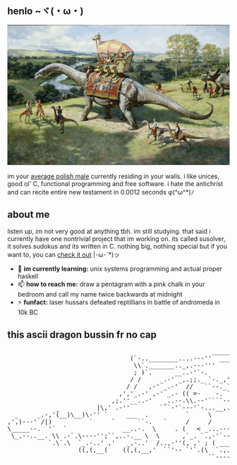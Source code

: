 ## henlo ~ヾ(・ω・)

![dinosaurs](./gfx/dinozaury.gif)

im your [average polish male](https://pbs.twimg.com/media/EqjiM2bXYAA5d78.jpg)
currently residing in your walls. i like unices, good ol' C, functional
programming and free software. i hate the antichrist and can recite entire new
testament in 0.0012 seconds φ(^ω^*)ﾉ

## about me

listen up, im not very good at anything tbh. im still studying. that said i
currently have one nontrivial project that im working on. its called susolver,
it solves sudokus and its written in C. nothing big, nothing special but if you
want to, you can [check it out](https://github.com/duszku/su-solver) |･ω･`*)ッ

 - 🌱 **im currently learning:** unix systems programming and actual proper
 haskell
 - 📫 **how to reach me:** draw a pentagram with a pink chalk in your bedroom
 and call
 my name twice backwards at midnight
 - ⚡ **funfact:** laser hussars defeated reptillians in battle of andromeda in
 10k BC

## this ascii dragon bussin fr no cap
<pre>
                                                       ____________
                                 (`-..________....---''  ____..._.-`
                                  \\`._______.._,.---'''     ,'
                                  ; )`.      __..-'`-.      /
                                 / /     _.-' _,.;;._ `-._,'
                                / /   ,-' _.-'  //   ``--._``._
                              ,','_.-' ,-' _.- (( =-    -. `-._`-._____
                            ,;.''__..-'   _..--.\\.--'````--.._``-.`-._`.
             _          |\,' .-''        ```-'`---'`-...__,._  ``-.`-.`-.`.
  _     _.-,'(__)\__)\-'' `     ___  .          `     \      `--._
,',)---' /|)          `     `      ``-.   `     /     /     `     `-.
\_____--.  '`  `               __..-.  \     . (   < _...-----..._   `.
 \_,--..__. \\ .-`.\----'';``,..-.__ \  \      ,`_. `.,-'`--'`---''`.  )
           `.\`.\  `_.-..' ,'   _,-..'  /..,-''(, ,' ; ( _______`___..'__
                   ((,(,__(    ((,(,__,'  ``'-- `'`.(\  `.,..______   SSt
                                                      ``--------..._``--.__
</pre>
